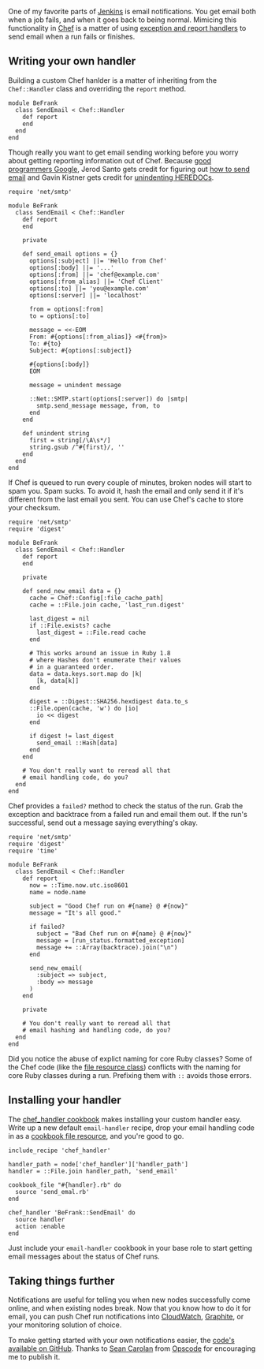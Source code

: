 <!--
title: Get email when Chef runs fail
created: 27 February 2013 - 3:31 am
updated: 13 September 2013 - 7:45 am
publish: 5 March 2013
slug: chef-handlers
tags: coding, chef
-->

One of my favorite parts of [Jenkins][] is email notifications. You get email
both when a job fails, and when it goes back to being normal. Mimicing this
functionality in [Chef][] is a matter of using [exception and report handlers][]
to send email when a run fails or finishes.

## Writing your own handler ##

Building a custom Chef hanlder is a matter of inheriting from the
`Chef::Handler` class and overriding the `report` method.

    module BeFrank
      class SendEmail < Chef::Handler
        def report
        end
      end
    end

Though really you want to get email sending working before you worry about
getting reporting information out of Chef. Because [good programmers Google][],
Jerod Santo gets credit for figuring out [how to send email][] and Gavin Kistner
gets credit for [unindenting HEREDOCs][].

    require 'net/smtp'

    module BeFrank
      class SendEmail < Chef::Handler
        def report
        end

        private

        def send_email options = {}
          options[:subject] ||= 'Hello from Chef'
          options[:body] ||= '...'
          options[:from] ||= 'chef@example.com'
          options[:from_alias] ||= 'Chef Client'
          options[:to] ||= 'you@example.com'
          options[:server] ||= 'localhost'

          from = options[:from]
          to = options[:to]

          message = <<-EOM
          From: #{options[:from_alias]} <#{from}>
          To: #{to}
          Subject: #{options[:subject]}

          #{options[:body]}
          EOM

          message = unindent message

          ::Net::SMTP.start(options[:server]) do |smtp|
            smtp.send_message message, from, to
          end
        end

        def unindent string
          first = string[/\A\s*/]
          string.gsub /^#{first}/, ''
        end
      end
    end

If Chef is queued to run every couple of minutes, broken nodes will start
to spam you. Spam sucks. To avoid it, hash the email and only send it if
it's different from the last email you sent. You can use Chef's cache to
store your checksum.

    require 'net/smtp'
    require 'digest'

    module BeFrank
      class SendEmail < Chef::Handler
        def report
        end

        private

        def send_new_email data = {}
          cache = Chef::Config[:file_cache_path]
          cache = ::File.join cache, 'last_run.digest'

          last_digest = nil
          if ::File.exists? cache
            last_digest = ::File.read cache
          end

          # This works around an issue in Ruby 1.8
          # where Hashes don't enumerate their values
          # in a guaranteed order.
          data = data.keys.sort.map do |k|
            [k, data[k]]
          end

          digest = ::Digest::SHA256.hexdigest data.to_s
          ::File.open(cache, 'w') do |io|
            io << digest
          end

          if digest != last_digest
            send_email ::Hash[data]
          end
        end

        # You don't really want to reread all that
        # email handling code, do you?
      end
    end

Chef provides a `failed?` method to check the status of the run. Grab the
exception and backtrace from a failed run and email them out. If the run's
successful, send out a message saying everything's okay.

    require 'net/smtp'
    require 'digest'
    require 'time'

    module BeFrank
      class SendEmail < Chef::Handler
        def report
          now = ::Time.now.utc.iso8601
          name = node.name

          subject = "Good Chef run on #{name} @ #{now}"
          message = "It's all good."

          if failed?
            subject = "Bad Chef run on #{name} @ #{now}"
            message = [run_status.formatted_exception]
            message += ::Array(backtrace).join("\n")
          end

          send_new_email(
            :subject => subject,
            :body => message
          )
        end

        private

        # You don't really want to reread all that
        # email hashing and handling code, do you?
      end
    end

Did you notice the abuse of explict naming for core Ruby classes? Some of the
Chef code (like the [file resource class][]) conflicts with the naming for
core Ruby classes during a run. Prefixing them with `::` avoids those errors.

## Installing your handler ##

The [chef_handler cookbook][] makes installing your custom handler easy.
Write up a new default `email-handler` recipe, drop your email handling
code in as a [cookbook file resource][], and you're good to go.

    include_recipe 'chef_handler'

    handler_path = node['chef_handler']['handler_path']
    handler = ::File.join handler_path, 'send_email'

    cookbook_file "#{handler}.rb" do
      source 'send_emal.rb'
    end

    chef_handler 'BeFrank::SendEmail' do
      source handler
      action :enable
    end

Just include your `email-handler` cookbook in your base role to start getting
email messages about the status of Chef runs.

## Taking things further ##

Notifications are useful for telling you when new nodes successfully come
online, and when existing nodes break. Now that you know how to do it for email,
you can push Chef run notifications into [CloudWatch][], [Graphite][], or your
monitoring solution of choice.

To make getting started with your own notifications easier, the
[code's available on GitHub][repo]. Thanks to [Sean Carolan][] from [Opscode][]
for encouraging me to publish it.


[Jenkins]: http://jenkins-ci.org/ "Various (Jenkins CI): Jenkins is an extendable open source continuous integration server."
[Chef]: http://opscode.com/chef "Various (Opscode): Chef is an open-source automation platform built to address the hardest infrastructure challenges on the planet."
[exception and report handlers]: http://docs.opscode.com/essentials_handlers.html "Various (Opscode): About Exception and Report Handlers"
[good programmers Google]: http://blog.framebase.io/post/43973262180/the-best-programmers-are-the-quickest-to-google "Vu Tran (Framebase.io): The best programmers are the quickest to Google"
[how to send email]: http://blog.jerodsanto.net/2009/02/a-simple-ruby-method-to-send-emai/ "Jerod Santo: A simple Ruby method to send email"
[unindenting HEREDOCs]: http://stackoverflow.com/questions/3772864/how-do-i-remove-leading-whitespace-chars-from-ruby-heredoc "Various (Stack Overflow): How do I remove whitespace chars from Ruby HEREDOC?"
[file resource class]: https://github.com/opscode/chef/blob/master/lib/chef/resource/file.rb "Opscode (GitHub): Raw code for the Chef::Resource::File class"
[chef_handler cookbook]: http://community.opscode.com/cookbooks/chef_handler "Various (Opscode): A cookbook for distributing and enabling Chef Execption and Report handlers"
[cookbook file resource]: http://docs.opscode.com/chef/resources.html#cookbook-file "Various (Opscode): The cookbook_file resource is used to transfer files from the cookbook to the host."
[CloudWatch]: http://aws.amazon.com/cloudwatch/ "Various (Amazon): Amazon CloudWatch provides monitoring for AWS cloud resources and the applications customers run on AWS."
[Graphite]: http://graphite.wikidot.com/ "Various (Graphite): Graphite is a highly scalable realtime graphing system."
[repo]: https://github.com/onefrankguy/chef-email-handler "Frank Mitchell (GitHub): chef-email-handler - Get email when Chef runs fail"
[Sean Carolan]: https://github.com/scarolan "Sean Carolan (GitHub): scarolan"
[Opscode]: http://opscode.com/ "Various (Opscode): Code can..."
